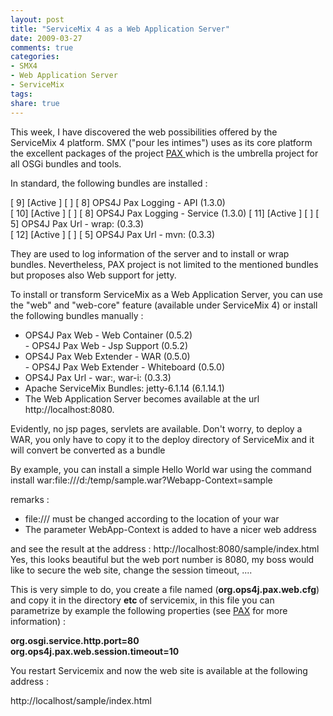 ```yaml
---
layout: post
title: "ServiceMix 4 as a Web Application Server"
date: 2009-03-27
comments: true
categories:
- SMX4
- Web Application Server
- ServiceMix
tags:
share: true
---
```


This week, I have discovered the web possibilities offered by the ServiceMix 4 platform. SMX ("pour les intimes") uses as its core platform the excellent packages of the project <a href="http://wiki.ops4j.org/display/ops4j/Pax">PAX </a>which is the umbrella project for all OSGi bundles and tools.

In standard, the following bundles are installed :

[ 9] [Active ] [ ] [ 8] OPS4J Pax Logging - API (1.3.0)<br/>[ 10] [Active ] [ ] [ 8] OPS4J Pax Logging - Service (1.3.0)
[ 11] [Active ] [ ] [ 5] OPS4J Pax Url - wrap: (0.3.3)<br/>[ 12] [Active ] [ ] [ 5] OPS4J Pax Url - mvn: (0.3.3)

They are used to log information of the server and to install or wrap bundles. Nevertheless, PAX project is not limited to the mentioned bundles but proposes also Web support for jetty.

To install or transform ServiceMix as a Web Application Server, you can use the "web" and "web-core" feature (available under ServiceMix 4) or install the following bundles manually :
- OPS4J Pax Web - Web Container (0.5.2)<br/>- OPS4J Pax Web - Jsp Support (0.5.2)
- OPS4J Pax Web Extender - WAR (0.5.0)<br/>- OPS4J Pax Web Extender - Whiteboard (0.5.0)
- OPS4J Pax Url - war:, war-i: (0.3.3)
- Apache ServiceMix Bundles: jetty-6.1.14 (6.1.14.1)
- The Web Application Server becomes available at the url http://localhost:8080.

Evidently, no jsp pages, servlets are available. Don't worry, to deploy a WAR, you only have to copy it to the deploy directory of ServiceMix and it will convert be converted as a bundle

By example, you can install a simple Hello World war using the command
install war:file:///d:/temp/sample.war?Webapp-Context=sample

remarks :

- file:/// must be changed according to the location of your war
- The parameter WebApp-Context is added to have a nicer web address

and see the result at the address : http://localhost:8080/sample/index.html
<img src="file:///C:/DOCUME%7E1/CHARLE%7E1.STR/LOCALS%7E1/Temp/moz-screenshot.png" alt=""/><img src="file:///C:/DOCUME%7E1/CHARLE%7E1.STR/LOCALS%7E1/Temp/moz-screenshot-1.png" alt=""/>Yes, this looks beautiful but the web port number is 8080, my boss would like to secure the web site, change the session timeout, ....

This is very simple to do, you create a file named (<span style="font-weight: bold;">org.ops4j.pax.web.cfg</span>) and copy it in the directory
<span style="font-weight: bold;">etc </span>of servicemix, in this file you can parametrize by example the following properties (see
 <a href="http://wiki.ops4j.org/display/ops4j/Pax+Web+-+Configuration">PAX</a> for more information) :

<b>org.osgi.service.http.port=80<br/>org.ops4j.pax.web.session.timeout=10</b>

You restart Servicemix and now the web site is available at the following address :

http://localhost/sample/index.html